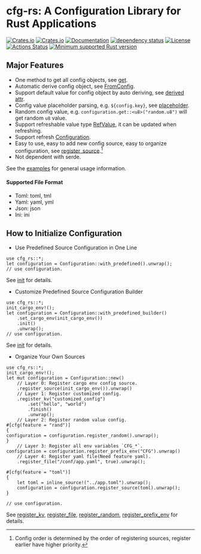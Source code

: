 # cfg-rs: A Configuration Library for Rust Applications

[![Crates.io](https://img.shields.io/crates/v/cfg-rs?style=flat-square)](https://crates.io/crates/cfg-rs)
[![Crates.io](https://img.shields.io/crates/d/cfg-rs?style=flat-square)](https://crates.io/crates/cfg-rs)
[![Documentation](https://docs.rs/cfg-rs/badge.svg)](https://docs.rs/cfg-rs)
[![dependency status](https://deps.rs/repo/github/leptonyu/cfg-rs/status.svg)](https://deps.rs/crate/cfg-rs)
[![License](https://img.shields.io/badge/license-MIT-blue?style=flat-square)](https://github.com/leptonyu/cfg-rs/blob/master/LICENSE-MIT)
[![Actions Status](https://github.com/leptonyu/cfg-rs/workflows/Rust/badge.svg)](https://github.com/leptonyu/cfg-rs/actions)
[![Minimum supported Rust version](https://img.shields.io/badge/rustc-1.60+-green.svg)](#minimum-supported-rust-version)

## Major Features

* One method to get all config objects, see [get](struct.Configuration.html#method.get).
* Automatic derive config object, see [FromConfig](derive.FromConfig.html).
* Support default value for config object by auto deriving, see [derived attr](derive.FromConfig.html#field-annotation-attribute).
* Config value placeholder parsing, e.g. `${config.key}`, see [placeholder](enum.ConfigValue.html#placeholder-expression).
* Random config value, e.g. `configuration.get::<u8>("random.u8")` will get random `u8` value.
* Support refreshable value type [RefValue](struct.RefValue.html), it can be updated when refreshing.
* Support refresh [Configuration](struct.Configuration.html).
* Easy to use, easy to add new config source, easy to organize configuration, see [register_source](struct.Configuration.html#method.register_source).[^priority]
* Not dependent with serde.

See the [examples](https://github.com/leptonyu/cfg-rs/tree/main/examples) for general usage information.

[^priority]: Config order is determined by the order of registering sources, register earlier have higher priority.

#### Supported File Format

* Toml: toml, tml
* Yaml: yaml, yml
* Json: json
* Ini: ini

## How to Initialize Configuration

* Use Predefined Source Configuration in One Line

```rust,no_run
use cfg_rs::*;
let configuration = Configuration::with_predefined().unwrap();
// use configuration.
```
See [init](struct.PredefinedConfigurationBuilder.html#method.init) for details.

* Customize Predefined Source Configuration Builder

```rust,no_run
use cfg_rs::*;
init_cargo_env!();
let configuration = Configuration::with_predefined_builder()
    .set_cargo_env(init_cargo_env())
    .init()
    .unwrap();
// use configuration.
```
See [init](struct.PredefinedConfigurationBuilder.html#method.init) for details.

* Organize Your Own Sources

```rust,no_run
use cfg_rs::*;
init_cargo_env!();
let mut configuration = Configuration::new()
    // Layer 0: Register cargo env config source.
    .register_source(init_cargo_env()).unwrap()
    // Layer 1: Register customized config.
    .register_kv("customized_config")
        .set("hello", "world")
        .finish()
        .unwrap();
    // Layer 2: Register random value config.
#[cfg(feature = "rand")]
{
configuration = configuration.register_random().unwrap();
}
    // Layer 3: Register all env variables `CFG_*`.
configuration = configuration.register_prefix_env("CFG").unwrap()
    // Layer 4: Register yaml file(Need feature yaml).
    .register_file("/conf/app.yaml", true).unwrap();

#[cfg(feature = "toml")]
{
    let toml = inline_source!("../app.toml").unwrap();
    configuration = configuration.register_source(toml).unwrap();
}

// use configuration.
```
See [register_kv](struct.Configuration.html#method.register_kv), [register_file](struct.Configuration.html#method.register_file), [register_random](struct.Configuration.html#method.register_random), [register_prefix_env](struct.Configuration.html#method.register_prefix_env) for details.



